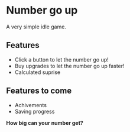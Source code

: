 # Number go up

A very simple idle game.

## Features

- Click a button to let the number go up!
- Buy upgrades to let the number go up faster!
- Calculated suprise

## Features to come

- Achivements
- Saving progress

**How big can your number get?**
